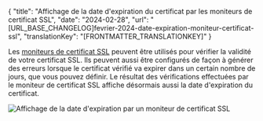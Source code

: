 {
  "title": "Affichage de la date d'expiration du certificat par les moniteurs de certificat SSL",
  "date": "2024-02-28",
  "url": "[URL_BASE_CHANGELOG]fevrier-2024-date-expiration-moniteur-certificat-ssl",
  "translationKey": "[FRONTMATTER_TRANSLATIONKEY]"
}

Les [moniteurs de certificat SSL]([LINK_URL_1]) peuvent être utilisés pour vérifier la validité de votre certificat SSL. Ils peuvent aussi être configurés de façon à générer des erreurs lorsque le certificat vérifié va expirer dans un certain nombre de jours, que vous pouvez définir. Le résultat des vérifications effectuées par le moniteur de certificat SSL affiche désormais aussi la date d'expiration du certificat.

![Affichage de la date d'expiration par un moniteur de certificat SSL]([LINK_URL_2])